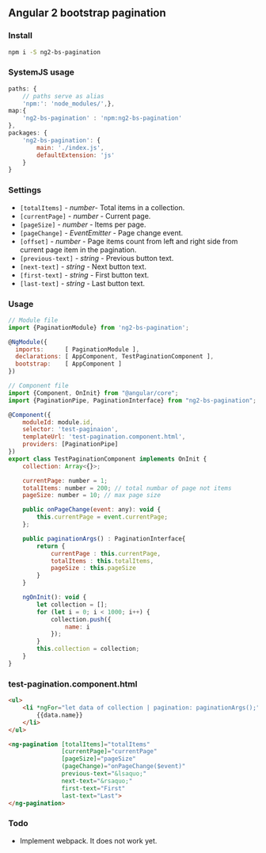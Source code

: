 Angular 2 bootstrap pagination
-----------------------------

### Install
```bash
npm i -S ng2-bs-pagination
```
### SystemJS usage
```javascript
paths: {
    // paths serve as alias
    'npm:': 'node_modules/',},
map:{
    'ng2-bs-pagination' : 'npm:ng2-bs-pagination'
},
packages: {
    'ng2-bs-pagination': {
        main: './index.js',
        defaultExtension: 'js'
    }
}
```

### Settings   
  * `[totalItems]` _- number_- 
    Total items in a collection.
  * `[currentPage]` _- number_ -
    Current page. 
  * `[pageSize]` _- number_ -
    Items per page.
  * `[pageChange]` _- EventEmitter_ -
    Page change event.
  * `[offset]` _- number_ -
    Page items count from left and right side from current page item in the pagination.   
  * `[previous-text]` _- string_ -
    Previous button text.    
  * `[next-text]` _- string_ -
    Next button text.        
  * `[first-text]` _- string_ -
    First button text.
  * `[last-text]` _- string_ -
    Last button text.       
    
### Usage
```javascript
// Module file 
import {PaginationModule} from 'ng2-bs-pagination';

@NgModule({
  imports:      [ PaginationModule ],
  declarations: [ AppComponent, TestPaginationComponent ],
  bootstrap:    [ AppComponent ]
})

// Component file
import {Component, OnInit} from "@angular/core";
import {PaginationPipe, PaginationInterface} from "ng2-bs-pagination";

@Component({
    moduleId: module.id,
    selector: 'test-paginaion',
    templateUrl: 'test-pagination.component.html',
    providers: [PaginationPipe]
})
export class TestPaginationComponent implements OnInit {
    collection: Array<{}>;

    currentPage: number = 1;
    totalItems: number = 200; // total numbar of page not items
    pageSize: number = 10; // max page size

    public onPageChange(event: any): void {
        this.currentPage = event.currentPage;
    };

    public paginationArgs() : PaginationInterface{
        return {
            currentPage : this.currentPage,
            totalItems : this.totalItems,
            pageSize : this.pageSize
        }
    }

    ngOnInit(): void {
        let collection = [];
        for (let i = 0; i < 1000; i++) {
            collection.push({
                name: i
            });
        }
        this.collection = collection;
    }
}
```
### test-pagination.component.html
```html
<ul>
    <li *ngFor="let data of collection | pagination: paginationArgs();">
        {{data.name}}
    </li>
</ul>

<ng-pagination [totalItems]="totalItems"
               [currentPage]="currentPage"
               [pageSize]="pageSize"
               (pageChange)="onPageChange($event)"
               previous-text="&lsaquo;"
               next-text="&rsaquo;"
               first-text="First"
               last-text="Last">
</ng-pagination>
```   

### Todo
- Implement webpack. It does not work yet. 